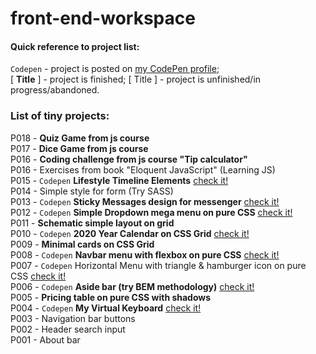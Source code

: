 # front-end-workspace

#### Quick reference to project list:  
`Codepen` - project is posted on [my CodePen profile](https://codepen.io/ryuuto829);  
\[ **Title** \] - project is finished; \[ Title \] - project is unfinished/in progress/abandoned.  

### List of tiny projects:  
P018 - **Quiz Game from js course**  
P017 - **Dice Game from js course**  
P016 - **Coding challenge from js course "Tip calculator"**  
P016 - Exercises from book "Eloquent JavaScript" (Learning JS)  
P015 - `Codepen` **Lifestyle Timeline Elements** [check it!](https://codepen.io/ryuuto829/pen/RwPXNWb)  
P014 - Simple style for form (Try SASS)  
P013 - `Codepen` **Sticky Messages design for messenger** [check it!](https://codepen.io/ryuuto829/pen/WNvmPaw)  
P012 - `Codepen` **Simple Dropdown mega menu on pure CSS** [check it!](https://codepen.io/ryuuto829/pen/poJYQJW)  
P011 - **Schematic simple layout on grid**  
P010 - `Codepen` **2020 Year Calendar on CSS Grid** [check it!](https://codepen.io/ryuuto829/pen/oNXVxGa)  
P009 - **Minimal cards on CSS Grid**  
P008 - `Codepen` **Navbar menu with flexbox on pure CSS** [check it!](https://codepen.io/ryuuto829/pen/LYVqmrO)  
P007 - `Codepen` Horizontal Menu with triangle & hamburger icon on pure CSS [check it!](https://codepen.io/ryuuto829/pen/mdJvWaa)  
P006 - `Codepen` **Aside bar (try BEM methodology)** [check it!](https://codepen.io/ryuuto829/pen/mdJvmXd)  
P005 - **Pricing table on pure CSS with shadows**  
P004 - `Codepen` **My Virtual Keyboard** [check it!](https://codepen.io/ryuuto829/pen/yLNGmJL)  
P003 - Navigation bar buttons  
P002 - Header search input  
P001 - About bar  